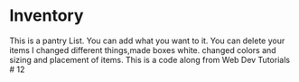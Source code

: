 # Inventory
This is a pantry List.
You can add what you want to it.
You can delete your items
I changed different things,made boxes white.
changed colors and sizing and placement of items.
This is a code along from Web Dev Tutorials # 12

